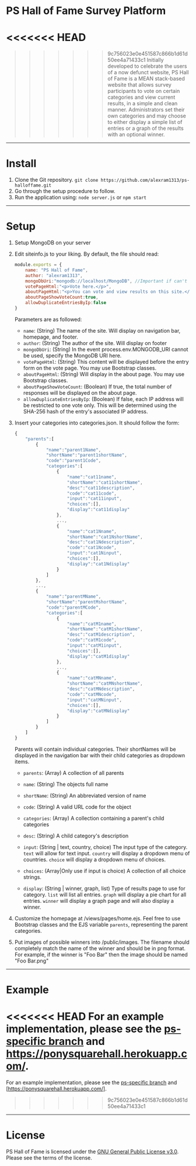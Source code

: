 # PS Hall of Fame Survey Platform
<<<<<<< HEAD
=======

>>>>>>> 9c756023e0e451587c866b1d61d50ee4a71433c1
Initially developed to celebrate the users of a now defunct website, PS Hall of Fame is a MEAN stack-based website that allows survey participants to vote on certain categories and view current results, in a simple and clean manner. Administrators set their own categories and may choose to either display a simple list of entries or a graph of the results with an optional winner.
---

# Install
1. Clone the Git repository.
    `git clone https://github.com/alexram1313/ps-halloffame.git`
2. Go through the setup procedure to follow.
3. Run the application using:
    `node server.js`
    or
    `npm start`
---

# Setup
1. Setup MongoDB on your server
2. Edit siteinfo.js to your liking.
    By default, the file should read:

    ```javascript
    module.exports = {
        name: "PS Hall of Fame",
        author: "alexram1313",
        mongoDbUri:"mongodb://localhost/MongoDB", //Important if can't use process.env.MONGODB_URI
        votePageHtml:"<p>Vote here.</p>",
        aboutPageHtml:"<p>You can vote and view results on this site.</p>",
        aboutPageShowVoteCount:true,
        allowDuplicateEntriesByIp:false
    }
    ```

    Parameters are as followed:
    - `name`: (String) The name of the site. Will display on navigation bar, homepage, and footer.
    - `author`: (String) The author of the site. Will display on footer
    - `mongoDbUri`: (String) In the event process.env.MONGODB_URI cannot be used, specify the MongoDB URI here.
    - `votePageHtml`: (String) This content will be displayed before the entry form on the vote page. You may use Bootstrap classes.
    - `aboutPageHtml`: (String) Will display in the about page. You may use Bootstrap classes.
    - `aboutPageShowVoteCount`: (Boolean) If true, the total number of responses will be displayed on the about page.
    - `allowDuplicateEntriesByIp`: (Boolean) If false, each IP address will be restricted to one vote only. This will be determined using the SHA-256 hash of the entry's associated IP address.


3. Insert your categories into categories.json. It should follow the form:
    ```javascript
    {
        "parents":[
            {
                "name":"parent1Name",
                "shortName":"parent1shortName",
                "code":"parent1Code",
                "categories":[
                    {
                        "name":"cat11name",
                        "shortName":"cat11shortName",
                        "desc":"cat11description",
                        "code":"cat11code",
                        "input":"cat11input",
                        "choices":[],
                        "display":"cat11display"
                    },
                    ...,
                    {
                        "name":"cat1Nname",
                        "shortName":"cat1NshortName",
                        "desc":"cat1Ndescription",
                        "code":"cat1Ncode",
                        "input":"cat1Ninput",
                        "choices":[],
                        "display":"cat1Ndisplay"
                    }
                ]
            },
            ...,
            {
                "name":"parentMName",
                "shortName":"parentMshortName",
                "code":"parentMCode",
                "categories":[
                    {
                        "name":"catM1name",
                        "shortName":"catM1shortName",
                        "desc":"catM1description",
                        "code":"catM1code",
                        "input":"catM1input",
                        "choices":[],
                        "display":"catM1display"
                    },
                    ...,
                    {
                        "name":"catMNname",
                        "shortName":"catMNshortName",
                        "desc":"catMNdescription",
                        "code":"catMNcode",
                        "input":"catMNinput",
                        "choices":[],
                        "display":"catMNdisplay"
                    }
                ]
            }
        ]
    }
    ```

    Parents will contain individual categories. Their shortNames will be displayed in the navigation bar with their child categories as dropdown items.

    - `parents`: (Array) A collection of all parents
    - `name`: (String) The objects full name
    - `shortName`: (String) An abbreviated version of name
    - `code`: (String) A valid URL code for the object
    - `categories`: (Array) A collection containing a parent's child categories

    - `desc`: (String) A child category's description
    - `input`: (String | text, country, choice) The input type of the category. `text` will allow for text input. `country` will display a dropdown menu of countries. `choice` will display a dropdown menu of choices.
    - `choices`: (Array|Only use if input is choice) A collection of all choice strings.
    - `display`: (String | winner, graph, list) Type of results page to use for category. `list` will list all entries. `graph` will display a pie chart for all entries. `winner` will display a graph page and will also display a winner.

4. Customize the homepage at /views/pages/home.ejs. Feel free to use Bootstrap classes and the EJS variable `parents`, representing the parent categories.
5. Put images of possible winners into /public/images. The filename should completely match the name of the winner and should be in png format. For example, if the winner is "Foo Bar" then the image should be named "Foo Bar.png"
---

# Example
<<<<<<< HEAD
For an example implementation, please see the [ps-specific branch](https://git-scm.com/book/en/v2/Git-Basics-Getting-a-Git-Repository) and https://ponysquarehall.herokuapp.com/.
=======

For an example implementation, please see the [ps-specific branch](https://git-scm.com/book/en/v2/Git-Basics-Getting-a-Git-Repository) and [https://ponysquarehall.herokuapp.com/].
>>>>>>> 9c756023e0e451587c866b1d61d50ee4a71433c1
---

# License
PS Hall of Fame is licensed under the [GNU General Public License v3.0](../blob/master/LICENSE). Please see the terms of the license.